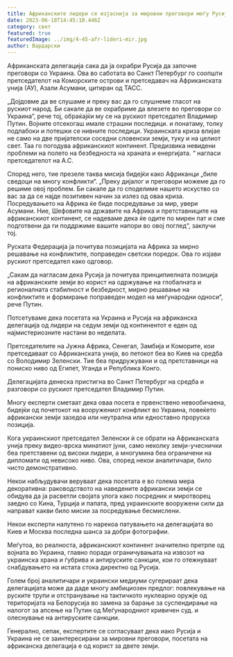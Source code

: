 ```yaml
---
title: Африканските лидери се изјаснија за мировни преговори меѓу Русија и Украина
date: 2023-06-18T14:45:10.446Z
category: свет
featured: true
featuredImage: ../img/4-45-afr-lideri-mir.jpg
author: Вардарски
---
```

Африканската делегација сака да ја охрабри Русија да започне преговори со Украина. Ова во саботата во Санкт Петербург го соопшти претседателот на Коморските острови и претседавач на Африканската унија (АУ), Азали Асумани, цитиран од ТАСС.

„Дојдовме да ве слушаме и преку вас да го слушнеме гласот на рускиот народ. Би сакале да ве охрабриме да влезете во преговори со Украина“, рече тој, обраќајќи му се на рускиот претседател Владимир Путин. Војните отсекогаш имале страшни последици. и понатаму, толку подлабоки и потешки се нивните последици. Украинската криза влијае не само на две пријателски соседни словенски земји, туку и на целиот свет. Таа го погодува африканскиот континент. Предизвика невидени проблеми на полето на безбедноста на храната и енергијата. “ нагласи претседателот на А.С.

Според него, тие презеле таква мисија бидејќи како Африканци „биле сведоци на многу конфликти“. „Преку дијалог и преговори можеме да го решиме овој проблем. Би сакале да го споделиме нашето искуство со вас за да се најде позитивен начин за излез од оваа криза. Посредувањето на Африка ќе биде посредување за мир, увери Асумани. Ние, Шефовите на државите на Африка и претставниците на африканскиот континент, се надеваме дека ќе одите по мирен пат и сме подготвени да ги поддржиме вашите напори во овој поглед“, заклучи тој.

Руската Федерација ја почитува позицијата на Африка за мирно решавање на конфликтите, поправеден светски поредок. Ова го изјави рускиот претседател како одговор.

„Сакам да нагласам дека Русија ја почитува принципиелната позиција на африканските земји во корист на одржување на глобалната и регионалната стабилност и безбедност, мирно решавање на конфликтите и формирање поправеден модел на меѓународни односи“, рече Путин.

Потсетуваме дека посетата на Украина и Русија на африканска делегација од лидери на седум земји од континентот е еден од најмистериозните настани во неделата.

Претседателите на Јужна Африка, Сенегал, Замбија и Коморите, кои претседаваат со Африканската унија, во петокот беа во Киев на средба со Володимир Зеленски. Тие беа придружувани и од претставници на пониско ниво од Египет, Уганда и Република Конго.

Делегацијата денеска пристигна во Санкт Петербург на средба и разговори со рускиот претседател Владимир Путин.

Многу експерти сметаат дека оваа посета е првенствено невообичаена, бидејќи од почетокот на вооружениот конфликт во Украина, повеќето африкански земји зазедоа или неутрална или едноставно проруска позиција.

Кога украинскиот претседател Зеленски ѝ се обрати на Африканската унија преку видео-врска минатиот јуни, само неколку земји-учеснички беа претставени од високи лидери, а многумина беа ограничени на дипломати од невисоко ниво. Ова, според некои аналитичари, било чисто демонстративно.

Некои набљудувачи веруваат дека посетата е во голема мера декоративна: раководството на наведените африкански земји се обидува да ја расветли својата улога како посредник и миротворец заедно со Кина, Турција и папата, пред украинските вооружени сили да направат какви било мисии за посредување бесмислени.

Некои експерти налутено го нарекоа патувањето на делегацијата во Киев и Москва последна шанса за добри фотографии.

Меѓутоа, во реалноста, африканскиот континент значително претрпе од војната во Украина, главно поради ограничувањата на извозот на украинска храна и ѓубрива и антируските санкции, кои го отежнуваат снабдувањето на истата стока директно од Русија.

Голем број аналитичари и украински медиуми сугерираат дека делегацијата може да даде многу амбициозен предлог: повлекување на руските трупи и отстранување на тактичкото нуклеарно оружје од територијата на Белорусија во замена за барање за суспендирање на налогот за апсење на Путин од Меѓународниот кривичен суд. и олеснување на антируските санкции.

Генерално, сепак, експертите се согласуваат дека иако Русија и Украина не се заинтересирани за мировни преговори, посетата на африканска делегација е од корист за двете земји.